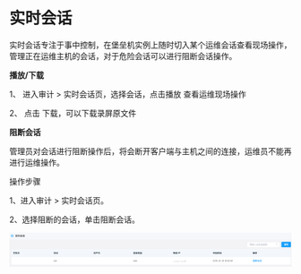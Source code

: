 # 实时会话

实时会话专注于事中控制，在堡垒机实例上随时切入某个运维会话查看现场操作，管理正在运维主机的会话，对于危险会话可以进行阻断会话操作。


**播放/下载**

1、 进入审计 > 实时会话页，选择会话，点击播放 查看运维现场操作

2、 点击 下载，可以下载录屏原文件

**阻断会话** 

管理员对会话进行阻断操作后，将会断开客户端与主机之间的连接，运维员不能再进行运维操作。

操作步骤

1、进入审计 > 实时会话页。

2、选择阻断的会话，单击阻断会话。

 ![](/image/Bastion/cut.png) 

